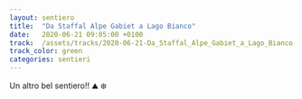 ```yaml
---
layout: sentiero
title:  "Da Staffal Alpe Gabiet a Lago Bianco"
date:   2020-06-21 09:05:00 +0100
track:  /assets/tracks/2020-06-21-Da_Staffal_Alpe_Gabiet_a_Lago_Bianco.gpx
track_color: green
categories: sentieri
---
```


Un altro bel sentiero!! :mountain: :snowflake: